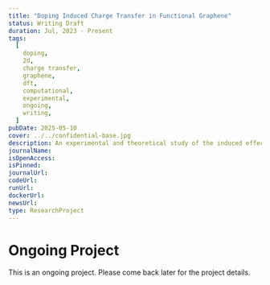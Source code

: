 ```yaml
---
title: "Doping Induced Charge Transfer in Functional Graphene"
status: Writing Draft
duration: Jul, 2023 - Present
tags:
  [
    doping,
    2d,
    charge transfer,
    graphene,
    dft,
    computational,
    experimental,
    ongoing,
    writing,
  ]
pubDate: 2025-05-10
cover: ../../confidential-base.jpg
description: An experimental and theoretical study of the induced effect on charge transfter after doping of H, F, O and PhSO₃H on graphene monolayer.
journalName:
isOpenAccess:
isPinned:
journalUrl:
codeUrl:
runUrl:
dockerUrl:
newsUrl:
type: ResearchProject
---
```


# Ongoing Project

This is an ongoing project. Please come back later for the project details.
